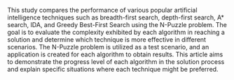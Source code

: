 This study compares the performance of various popular artificial intelligence techniques such as breadth-first search,
depth-first search, A* search, IDA, and Greedy Best-First Search using the N-Puzzle problem. The goal is to evaluate the
complexity exhibited by each algorithm in reaching a solution and determine which technique is more effective in different scenarios.
The N-Puzzle problem is utilized as a test scenario, and an application is created for each algorithm to obtain results. 
This article aims to demonstrate the progress level of each algorithm
in the solution process and explain specific situations where each technique might be preferred.
